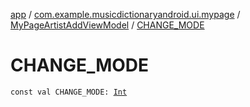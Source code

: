 [app](../../index.md) / [com.example.musicdictionaryandroid.ui.mypage](../index.md) / [MyPageArtistAddViewModel](index.md) / [CHANGE_MODE](./-c-h-a-n-g-e_-m-o-d-e.md)

# CHANGE_MODE

`const val CHANGE_MODE: `[`Int`](https://kotlinlang.org/api/latest/jvm/stdlib/kotlin/-int/index.html)